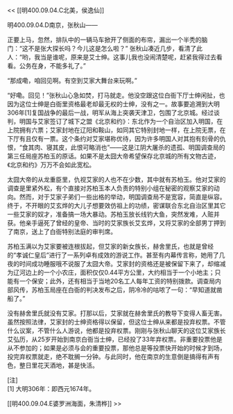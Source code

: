 << [[明400.09.04.C北美，侯逸仙]]

明400.09.04.D南京，张秋山——

正要上马，忽然，排队中的一辆马车掀开了侧面的布帘，漏出一个半秃的脑门：“这不是张大探长吗？今儿这是怎么啦？”
张秋山凑近几步，看清了此人：“哟，我当是谁呢，原来是艾士绅。这事儿我也没闹清楚呢，赶紧我得过去看看。公务在身，不能多礼了。”

“那成嘞，咱回见啊。有空到艾家大舞台来玩啊。”

“好嘞。回见！”张秋山心急如焚，打马就走。他没空跟这位白衙下厅士绅闲扯，也因为这位士绅是白衙里资格最老却最无权的士绅，没有之一。故事要追溯到大明306年[1]复国战争的最后一战，明军从海上突袭天津卫，包围了北京城。经过谈判，明国与艾家签订了城下之盟《北京和约》：东北作为一个自治区加入明国，在上院拥有六票；艾家封地在辽阳和鞍山，如同其它特别封地一样，在上院无票，在下厅有且仅有一票。这个条约对艾家堪称优待，因为许多明国人对其抱有刻骨的仇恨，“食其肉、寝其皮，此恨可略消也”——这是江阴大屠杀的遗孤、明国调查局的第三任局座苏柏玉的原话。如果不是太囧大帝希望保存北京城的所有文物古迹，《北京和约》万万不会如此宽松。

太囧大帝的从龙重臣里，仇视艾家的人也不在少数，其中就有苏柏玉。他对艾家的调查是里紧外松，有个直接对苏柏玉本人负责的特别小组在秘密的观察艾家的动向。然而，对于艾家子弟们一些出格的举动，明国调查局不是宽容，简直是纵容。终于，不开眼的艾玄烨的大儿子想要效仿祖上的功绩，密谋联合东北自治区里其它一些艾家的奴才，准备搞一场大暴动。苏柏玉放长线钓大鱼，突然发难，人赃并获。他亲手逼死了曾经的皇帝、当时的艾家族长艾玄烨，又将艾家的全部男丁押到了南京，送上了白衙特别法庭的审判席。

苏柏玉满以为艾家要被连根拔起，但艾家的新女族长，赫舍里氏，也就是曾经的“孝诚仁皇后”进行了一系列卓有成效的游说工作。甚至有内幕传言称，她用了几夜的时间成功睡服哦不说服了太囧大帝。艾家封的资格还是被保留下来了，却缩减为辽河边上的一个小农庄，面积仅仅0.44平方公里，大约相当于一个小地主；只能有一个保安；此外，还有相当于当地20名工人每年工资的特别拨款。调查局内部风传，苏柏玉局座在白衙的判决发布之后，阴冷冷的咕哝了一句：“早知道就凿船了。”

没有赫舍里氏就没有艾家。打那以后，艾家就在赫舍里氏的教导下变得人畜无害。虽然按照法律，艾家封的士绅资格得以保留，但这位士绅从来都是投弃权票。不管什么议案，不管什么人游说，他都是投弃权票。刚刚与张秋山聊天的这位艾家族长艾弘历，从25岁开始到南京白衙当士绅，已经投了33年弃权票。非重要投票他是从不参加的；如果是必须与会的重要投票，那他总是等投票快开始的时候才到场，投完弃权票就走，绝不耽搁一分钟。与此同时，他在南京的生意倒是搞得有声有色，整日里花天酒地，甚是快活。

[注]  
[1] 大明306年：即西元1674年。

[[明400.09.04.E婆罗洲海面，朱清桦]] >>